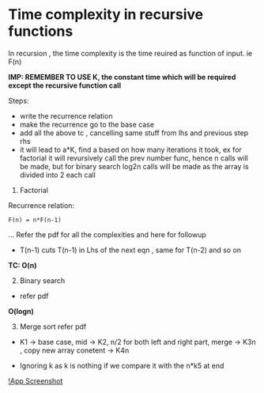 # Time complexity in recursive functions


In recursion , the time complexity is the time reuired as function of input. ie F(n)


**IMP: REMEMBER TO USE K, the constant time which will be required except the recursive function call**


Steps:

- write the recurrence relation
- make the recurrence go to the base case 
- add all the above tc , cancelling same stuff from lhs and previous step rhs
- it will lead to a*K, find a based on how many iterations it took, ex for factorial it will revursively call the prev number func, hence n calls will be made, but for binary search log2n calls will be made as the array is divided into 2 each call

1. Factorial


Recurrence relation:

```
F(n) = n*F(n-1)
```

... Refer the pdf for all the complexities and here for followup


- T(n-1) cuts T(n-1) in Lhs of the next eqn , same for T(n-2) and so on


**TC: O(n)**

2. Binary search
- refer pdf

**O(logn)**


3. Merge sort
refer pdf
- K1 -> base case, mid -> K2, n/2 for both left and right part, merge -> K3n , copy new array conetent -> K4n

- Ignoring k as k is nothing if we compare it with the n*k5 at end








[!App Screenshot](https://www.aprogrammerlife.com/images/pictuers/array_sorting_algorithms_bigo_complexity_chart.jpg)